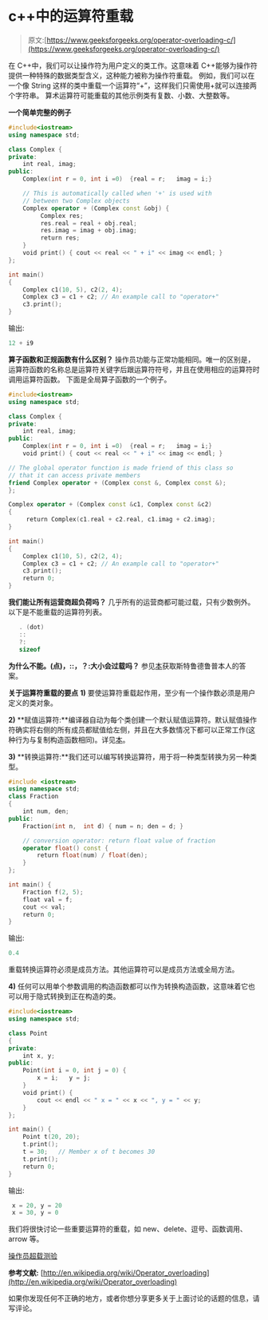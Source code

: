 # c++中的运算符重载

> 原文:[https://www.geeksforgeeks.org/operator-overloading-c/](https://www.geeksforgeeks.org/operator-overloading-c/)

在 C++中，我们可以让操作符为用户定义的类工作。这意味着 C++能够为操作符提供一种特殊的数据类型含义，这种能力被称为操作符重载。
例如，我们可以在一个像 String 这样的类中重载一个运算符“+”，这样我们只需使用+就可以连接两个字符串。
算术运算符可能重载的其他示例类有复数、小数、大整数等。

**一个简单完整的例子**

```cpp
#include<iostream>
using namespace std;

class Complex {
private:
    int real, imag;
public:
    Complex(int r = 0, int i =0)  {real = r;   imag = i;}

    // This is automatically called when '+' is used with
    // between two Complex objects
    Complex operator + (Complex const &obj) {
         Complex res;
         res.real = real + obj.real;
         res.imag = imag + obj.imag;
         return res;
    }
    void print() { cout << real << " + i" << imag << endl; }
};

int main()
{
    Complex c1(10, 5), c2(2, 4);
    Complex c3 = c1 + c2; // An example call to "operator+"
    c3.print();
}
```

输出:

```cpp
12 + i9
```

**算子函数和正规函数有什么区别？**
操作员功能与正常功能相同。唯一的区别是，运算符函数的名称总是运算符关键字后跟运算符符号，并且在使用相应的运算符时调用运算符函数。
下面是全局算子函数的一个例子。

```cpp
#include<iostream>
using namespace std;

class Complex {
private:
    int real, imag;
public:
    Complex(int r = 0, int i =0)  {real = r;   imag = i;}
    void print() { cout << real << " + i" << imag << endl; }

// The global operator function is made friend of this class so
// that it can access private members
friend Complex operator + (Complex const &, Complex const &);
};

Complex operator + (Complex const &c1, Complex const &c2)
{
     return Complex(c1.real + c2.real, c1.imag + c2.imag);
}

int main()
{
    Complex c1(10, 5), c2(2, 4);
    Complex c3 = c1 + c2; // An example call to "operator+"
    c3.print();
    return 0;
}
```

**我们能让所有运营商超负荷吗？**
几乎所有的运营商都可能过载，只有少数例外。以下是不能重载的运算符列表。

```cpp
   . (dot) 
   :: 
   ?: 
   sizeof 
```

**为什么不能。(点)，::，？:大小会过载吗？**
参见[本](http://www.stroustrup.com/bs_faq2.html#overload-dot)获取斯特鲁德鲁普本人的答案。

**关于运算符重载的要点**
**1)** 要使运算符重载起作用，至少有一个操作数必须是用户定义的类对象。

**2)** **赋值运算符:**编译器自动为每个类创建一个默认赋值运算符。默认赋值操作符确实将右侧的所有成员都赋值给左侧，并且在大多数情况下都可以正常工作(这种行为与复制构造函数相同)。详见[本](https://www.geeksforgeeks.org/assignment-operator-overloading-in-c/)。

**3)** **转换运算符:**我们还可以编写转换运算符，用于将一种类型转换为另一种类型。

```cpp
#include <iostream>
using namespace std;
class Fraction
{
    int num, den;
public:
    Fraction(int n,  int d) { num = n; den = d; }

    // conversion operator: return float value of fraction
    operator float() const {
        return float(num) / float(den);
    }
};

int main() {
    Fraction f(2, 5);
    float val = f;
    cout << val;
    return 0;
}
```

输出:

```cpp
0.4
```

重载转换运算符必须是成员方法。其他运算符可以是成员方法或全局方法。

**4)** 任何可以用单个参数调用的构造函数都可以作为转换构造函数，这意味着它也可以用于隐式转换到正在构造的类。

```cpp
#include<iostream> 
using namespace std;

class Point
{
private:
    int x, y;
public:
    Point(int i = 0, int j = 0) {
        x = i;   y = j;
    }
    void print() {
        cout << endl << " x = " << x << ", y = " << y;
    }
};

int main() {
    Point t(20, 20);
    t.print();
    t = 30;   // Member x of t becomes 30
    t.print();
    return 0;
}
```

输出:

```cpp
 x = 20, y = 20
 x = 30, y = 0
```

我们将很快讨论一些重要运算符的重载，如 new、delete、逗号、函数调用、arrow 等。

[操作员超载测验](https://www.geeksforgeeks.org/c-plus-plus-gq/operator-overloading-gq/)

**参考文献:**
[http://en.wikipedia.org/wiki/Operator_overloading](http://en.wikipedia.org/wiki/Operator_overloading)

如果你发现任何不正确的地方，或者你想分享更多关于上面讨论的话题的信息，请写评论。